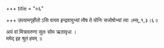 +++
title = "०६"

+++
उपयामगृहीतो ऽसि वायव इन्द्रवायुभ्यां त्वैष ते योनिः सजोषोभ्यां त्वा ॥म्स्_१,३।६॥  
    
अयं वां मित्रावरुणा सुतः सोम ऋतावृधा ।  
ममेद् इह श्रुतं हवम् ॥  
    
  
